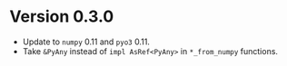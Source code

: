 # Version 0.3.0
* Update to `numpy` 0.11 and `pyo3` 0.11.
* Take `&PyAny` instead of `impl AsRef<PyAny>` in `*_from_numpy` functions.

